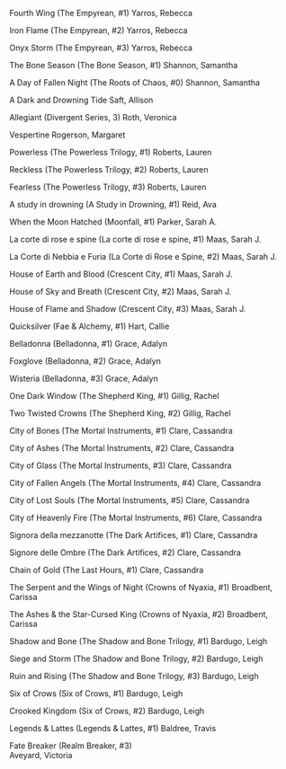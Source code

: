 Fourth Wing (The Empyrean, #1)
Yarros, Rebecca  

Iron Flame (The Empyrean, #2)
Yarros, Rebecca  
  
Onyx Storm (The Empyrean, #3)
Yarros, Rebecca  

The Bone Season (The Bone Season, #1)
Shannon, Samantha  

A Day of Fallen Night (The Roots of Chaos, #0)
Shannon, Samantha  

A Dark and Drowning Tide
Saft, Allison  

Allegiant (Divergent Series, 3)
Roth, Veronica  

Vespertine
Rogerson, Margaret  

Powerless (The Powerless Trilogy, #1)
Roberts, Lauren  

Reckless (The Powerless Trilogy, #2)
Roberts, Lauren  

Fearless (The Powerless Trilogy, #3)
Roberts, Lauren  

A study in drowning (A Study in Drowning, #1)
Reid, Ava  

When the Moon Hatched (Moonfall, #1)
Parker, Sarah A.
  
La corte di rose e spine (La corte di rose e spine, #1)
Maas, Sarah J.  

La Corte di Nebbia e Furia (La Corte di Rose e Spine, #2)
Maas, Sarah J.  

House of Earth and Blood (Crescent City, #1)
Maas, Sarah J.  

House of Sky and Breath (Crescent City, #2)
Maas, Sarah J.  

House of Flame and Shadow (Crescent City, #3)
Maas, Sarah J.  

Quicksilver (Fae & Alchemy, #1)
Hart, Callie  

Belladonna (Belladonna, #1)
Grace, Adalyn  

Foxglove (Belladonna, #2)
Grace, Adalyn  

Wisteria (Belladonna, #3)
Grace, Adalyn  

One Dark Window (The Shepherd King, #1)
Gillig, Rachel  

Two Twisted Crowns (The Shepherd King, #2)
Gillig, Rachel

City of Bones (The Mortal Instruments, #1)
Clare, Cassandra  

City of Ashes (The Mortal Instruments, #2)
Clare, Cassandra  

City of Glass (The Mortal Instruments, #3)
Clare, Cassandra  

City of Fallen Angels (The Mortal Instruments, #4)
Clare, Cassandra  

City of Lost Souls (The Mortal Instruments, #5)
Clare, Cassandra  

City of Heavenly Fire (The Mortal Instruments, #6)
Clare, Cassandra  

Signora della mezzanotte (The Dark Artifices, #1)
Clare, Cassandra  

Signore delle Ombre (The Dark Artifices, #2)
Clare, Cassandra  

Chain of Gold (The Last Hours, #1)
Clare, Cassandra  

The Serpent and the Wings of Night (Crowns of Nyaxia, #1)
Broadbent, Carissa  

The Ashes & the Star-Cursed King (Crowns of Nyaxia, #2)
Broadbent, Carissa  

Shadow and Bone (The Shadow and Bone Trilogy, #1)
Bardugo, Leigh  

Siege and Storm (The Shadow and Bone Trilogy, #2)
Bardugo, Leigh  

Ruin and Rising (The Shadow and Bone Trilogy, #3)
Bardugo, Leigh  

Six of Crows (Six of Crows, #1)
Bardugo, Leigh  

Crooked Kingdom (Six of Crows, #2)
Bardugo, Leigh  

Legends & Lattes (Legends & Lattes, #1)
Baldree, Travis  

Fate Breaker (Realm Breaker, #3)  
Aveyard, Victoria  